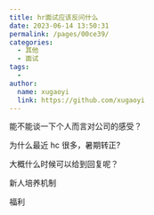 ```yaml
---
title: hr面试应该反问什么
date: 2023-06-14 13:50:31
permalink: /pages/00ce39/
categories:
  - 其他
  - 面试
tags:
  - 
author: 
  name: xugaoyi
  link: https://github.com/xugaoyi
---
```

能不能谈一下个人而言对公司的感受？



为什么最近 hc 很多，暑期转正?





大概什么时候可以给到回复呢？



新人培养机制 



福利



